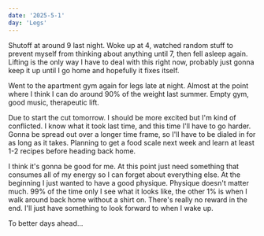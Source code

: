 ```yaml
---
date: '2025-5-1'
day: 'Legs'
---
```


Shutoff at around 9 last night. Woke up at 4, watched random stuff to prevent myself from thinking about anything until 7, then fell asleep again. Lifting is the only way I have to deal with this right now, probably just gonna keep it up until I go home and hopefully it fixes itself.

Went to the apartment gym again for legs late at night. Almost at the point where I think I can do around 90% of the weight last summer. Empty gym, good music, therapeutic lift.

Due to start the cut tomorrow. I should be more excited but I'm kind of conflicted. I know what it took last time, and this time I'll have to go harder. Gonna be spread out over a longer time frame, so I'll have to be dialed in for as long as it takes. Planning to get a food scale next week and learn at least 1-2 recipes before heading back home.

I think it's gonna be good for me. At this point just need something that consumes all of my energy so I can forget about everything else. At the beginning I just wanted to have a good physique. Physique doesn't matter much. 99% of the time only I see what it looks like, the other 1% is when I walk around back home without a shirt on. There's really no reward in the end. I'll just have something to look forward to when I wake up.

To better days ahead...